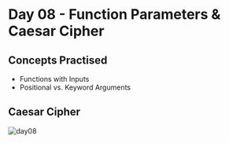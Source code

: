 # Day 08 - Function Parameters & Caesar Cipher
## Concepts Practised
- Functions with Inputs
- Positional vs. Keyword Arguments
## Caesar Cipher
![day08](https://user-images.githubusercontent.com/98851253/154520105-abaafffe-fbcb-4f68-bfc8-a9bea12e2bc9.gif)
